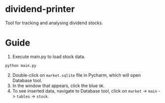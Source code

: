 # dividend-printer
Tool for tracking and analysing dividend stocks.


# Guide
1. Execute main.py to load stock data.
```python
python main.py
```
2. Double-click on `market.sqlite` file in Pycharm, which will open Database tool.
3. In the window that appears, click the blue `OK`.
4. To see inserted data, navigate to Database tool, click on `market` -> `main` -> `tables` -> `stock`.